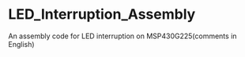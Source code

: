 # LED_Interruption_Assembly
 An assembly code for LED interruption on MSP430G225(comments in English)

